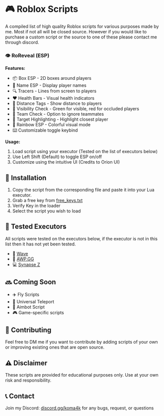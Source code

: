 # 🎮 Roblox Scripts

A compiled list of high quality Roblox scripts for various purposes made by me. Most if not all will be closed source. However if you would like to purchase a custom script or the source to one of these please contact me through discord.

### 👁️ RoReveal (ESP)

**Features:**
- 📦 Box ESP - 2D boxes around players
- 📝 Name ESP - Display player names
- 🔍 Tracers - Lines from screen to players
- ❤️ Health Bars - Visual health indicators
- 📏 Distance Tags - Show distance to players
- 👀 Visibility Check - Green for visible, red for occluded players
- 👥 Team Check - Option to ignore teammates
- 🎯 Target Highlighting - Highlight closest player
- 🌈 Rainbow ESP - Colorful visual mode
- ⌨️ Customizable toggle keybind

**Usage:**
1. Load script using your executor (Tested on the list of executors below)
2. Use Left Shift (Default) to toggle ESP on/off
3. Customize using the intuitive UI (Credits to Orion UI)

## 💾 Installation

1. Copy the script from the corresponding file and paste it into your Lua executor.
2. Grab a free key from [free_keys.txt](https://github.com/Koma4k0/Roblox-Scripts/blob/main/free_keys.txt)
3. Verify Key in the loader
4. Select the script you wish to load

## 🧪 Tested Executors

All scripts were tested on the executors below, if the executor is not in this list then it has not yet been tested.

- 🌊 [Wave](https://getwave.gg)
- 🔫 [AWP.GG](https://buyawp.gg/)
- 💻 [Synapse Z](https://synapsez.net/)

## 🔜 Coming Soon

- ✈️ Fly Scripts
- 🚀 Universal Teleport
- 🎯 Aimbot Script
- 🎮 Game-specific scripts

## 🤝 Contributing

Feel free to DM me if you want to contribute by adding scripts of your own or improving existing ones that are open source.

## ⚠️ Disclaimer

These scripts are provided for educational purposes only. Use at your own risk and responsibility.

## 📞 Contact

Join my Discord: [discord.gg/koma4k](https://discord.gg/koma4k) for any bugs, request, or questions 
